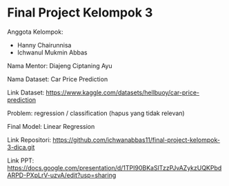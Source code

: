 # Final Project Kelompok 3
Anggota Kelompok:
- Hanny Chairunnisa 
- Ichwanul Mukmin Abbas

Nama Mentor: Diajeng Ciptaning Ayu

Nama Dataset: Car Price Prediction

Link Dataset: https://www.kaggle.com/datasets/hellbuoy/car-price-prediction 

Problem: regression / classification (hapus yang tidak relevan)

Final Model: Linear Regression

Link Repositori: https://github.com/ichwanabbas11/final-project-kelompok-3-dica.git

Link PPT: https://docs.google.com/presentation/d/1TPI90BKaSlTzzPJvAZykzUQKPbdARPD-PXpLrV-uzvA/edit?usp=sharing
